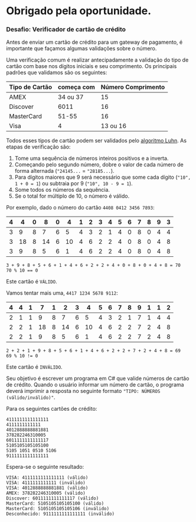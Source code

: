 # Obrigado pela oportunidade.

### Desafio: Verificador de cartão de crédito

Antes de enviar um cartão de crédito para um gateway de pagamento, é importante que façamos algumas validações sobre o número.

Uma verificação comum é realizar antecipadamente a validação do tipo de cartão com base nos dígitos iniciais e seu comprimento. Os principais padrões que validamos são os seguintes:

| Tipo de Cartão | começa com | Número Comprimento |
| -------------- | ---------- | ------------------ |
| AMEX           | 34 ou 37   | 15                 |
| Discover       | 6011       | 16                 |
| MasterCard     | 51-55      | 16                 |
| Visa           | 4          | 13 ou 16           |

Todos esses tipos de cartão podem ser validados pelo [algoritmo Luhn](http://en.wikipedia.org/wiki/Luhn_algorithm). As etapas de verificação são:

1. Tome uma sequência de números inteiros positivos e a inverta.
2. Começando pelo segundo número, dobre o valor de cada número de forma alternada (`"24145...` = `"28185...`).
3. Para dígitos maiores que 9 será necessário que some cada dígito (`"10", 1 + 0 = 1`) ou subtraia por 9 (`"10", 10 - 9 = 1`).
4. Some todos os números da sequência.
3. Se o total for múltiplo de 10, o número é válido.

Por exemplo, dado o número do cartão `4408 0412 3456 7893`:

| 4 | 4  | 0 | 8  | 0 | 4  | 1 | 2 | 3 | 4 | 5 | 6 | 7 | 8 | 9 | 3 |
|---|----|---|----|---|----|---|---|---|---|---|---|---|---|---|---|
| 3 | 9  | 8 | 7  | 6 | 5  | 4 | 3 | 2 | 1 | 4 | 0 | 8 | 0 | 4 | 4 |
| 3 | 18 | 8 | 14 | 6 | 10 | 4 | 6 | 2 | 2 | 4 | 0 | 8 | 0 | 4 | 8 |
| 3 | 9  | 8 | 5  | 6 | 1  | 4 | 6 | 2 | 2 | 4 | 0 | 8 | 0 | 4 | 8 |

    3 + 9 + 8 + 5 + 6 + 1 + 4 + 6 + 2 + 2 + 4 + 0 + 8 + 0 + 4 + 8 = 70
    70 % 10 == 0

Este cartão é `VÁLIDO`.

Vamos tentar mais uma, `4417 1234 5678 9112`:

| 4 | 4 | 1 | 7  | 1 | 2  | 3 | 4  | 5 | 6 | 7 | 8 | 9 | 1 | 1 | 2 |
|---|---|---|----|---|----|---|----|---|---|---|---|---|---|---|---|
| 2 | 1 | 1 | 9  | 8 | 7  | 6 | 5  | 4 | 3 | 2 | 1 | 7 | 1 | 4 | 4 |
| 2 | 2 | 1 | 18 | 8 | 14 | 6 | 10 | 4 | 6 | 2 | 2 | 7 | 2 | 4 | 8 |
| 2 | 2 | 1 | 9  | 8 | 5  | 6 | 1  | 4 | 6 | 2 | 2 | 7 | 2 | 4 | 8 |

    2 + 2 + 1 + 9 + 8 + 5 + 6 + 1 + 4 + 6 + 2 + 2 + 7 + 2 + 4 + 8 = 69
    69 % 10 != 0

Este cartão é `INVÁLIDO`.

Seu objetivo é escrever um programa em C# que valide números de cartão de crédito. Quando o usuário informar um número de cartão, o programa deverá imprimir a resposta no seguinte formato `"TIPO: NÚMEROS (válido/inválido)"`.

Para os seguintes cartões de crédito:

    4111111111111111
    4111111111111
    4012888888881881
    378282246310005
    6011111111111117
    5105105105105100
    5105 1051 0510 5106
    9111111111111111

Espera-se o seguinte resultado:

    VISA: 4111111111111111 (válido)
    VISA: 4111111111111 (inválido)
    VISA: 4012888888881881 (válido)
    AMEX: 378282246310005 (válido)
    Discover: 6011111111111117 (válido)
    MasterCard: 5105105105105100 (válido)
    MasterCard: 5105105105105106 (inválido)
    Desconhecido: 9111111111111111 (inválido)